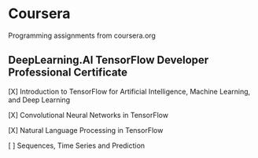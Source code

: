 # Coursera
Programming assignments from coursera.org

## DeepLearning.AI TensorFlow Developer Professional Certificate

[X] Introduction to TensorFlow for Artificial Intelligence, Machine Learning, and Deep Learning

[X] Convolutional Neural Networks in TensorFlow

[X] Natural Language Processing in TensorFlow

[ ] Sequences, Time Series and Prediction
